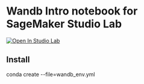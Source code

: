 # Wandb Intro notebook for SageMaker Studio Lab
> 
[![Open In Studio Lab](https://studiolab.sagemaker.aws/studiolab.svg)](https://studiolab.sagemaker.aws/import/github/wandb/examples/blob/master/colabs/intro/Intro_to_Weights_&_Biases.ipynb)

## Install

conda create --file=wandb_env.yml
